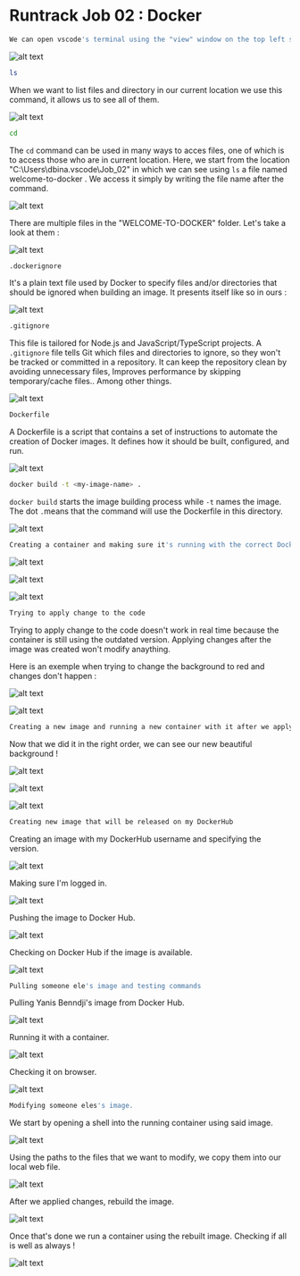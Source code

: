 # Runtrack Job 02 : Docker

```sh
We can open vscode's terminal using the "view" window on the top left side or by pressing the "CTRL+ù" command
```
![alt text](images/vscode_terminal.png)


```sh
ls
```

When we want to list files and directory in our current location we use this command, it allows us to see all of them. 

![alt text](images/ls.png)

```sh
cd
```

The `cd` command can be used in many ways to acces files, one of which is to access those who are in current location. 
Here, we start from the location "C:\Users\dbina\.vscode\Job_02" in which we can see using `ls` a file named welcome-to-docker . We access it simply by writing the file name after the command. 

![alt text](images/cd.png)

There are multiple files in the "WELCOME-TO-DOCKER" folder. Let's take a look at them :

![alt text](images/files_in_project.png)

```sh
.dockerignore 
```
It's a plain text file used by Docker to specify files and/or directories that should be ignored when building an image. It presents itself like so in ours :

 ![alt text](images/dockerignore.png)

 ```sh
 .gitignore
 ```

 This file is tailored for Node.js and JavaScript/TypeScript projects. 
 A `.gitignore` file tells Git which files and directories to ignore, so they won't be tracked or committed in a repository.
 It can keep the repository clean by avoiding unnecessary files, Improves performance by skipping temporary/cache files.. Among other things. 

 ![alt text](images/gitignore.png)

 ```sh
 Dockerfile
 ```

 A Dockerfile is a script that contains a set of instructions to automate the creation of Docker images. It defines how it should be built, configured, and run.

 ![alt text](images/Dockerfile.png)


```sh
docker build -t <my-image-name> .
```
`docker build` starts the image building process while `-t` names the image. The dot `.`means that the command will use the Dockerfile in this directory. 

![alt text](images/creating_docker_image.png)

```sh
Creating a container and making sure it's running with the correct Docker image as well as checking the port with my browser. 
```

![alt text](images/docker_run_and_check.png)

![alt text](images/Browser_port_check.png)

![alt text](images/docker_few_tasks.png)

```sh
Trying to apply change to the code
```

Trying to apply change to the code doesn't work in real time because the container is still using the outdated version. Applying changes after the image was created won't modify anaything. 

Here is an exemple when trying to change the background to red and changes don't happen : 

![alt text](images/changes_not_effective.png)

![alt text](images/browser_dont_change.png)

```sh
Creating a new image and running a new container with it after we applying changes.
```
Now that we did it in the right order, we can see our new beautiful background !

![alt text](images/creating_new_image.png)

![alt text](images/run_new_container.png)

![alt text](images/new_browser_page.png)

```sh
Creating new image that will be released on my DockerHub
```

Creating an image with my DockerHub username and specifying the version. 

![alt text](images/creating_image_in_hub.png)

Making sure I'm logged in. 

![alt text](images/logged_in.png)

Pushing the image to Docker Hub. 

![alt text](images/pushing_image.png)

Checking on Docker Hub if the image is available.

![alt text](images/Checking_hub_available.png)

```sh
Pulling someone ele's image and testing commands
```

Pulling Yanis Benndji's image from Docker Hub. 

![alt text](images/image_yanis.png)

Running it with a container. 

![alt text](images/running__yanis_image.png)

Checking it on browser.

![alt text](images/browser_yanis_image.png)




```sh
Modifying someone eles's image.
```

We start by opening a shell into the running container using said image. 

![alt text](images/Opening_shell.png)

Using the paths to the files that we want to modify, we copy them into our local web file.

![alt text](images/copy_from_shell.png)

After we applied changes, rebuild the image. 

![alt text](images/rebuild.png)

Once that's done we run a container using the rebuilt image. Checking if all is well as always !

![alt text](images/running_checking_yanis_image.png)